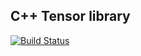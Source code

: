 ## C++ Tensor library

[![Build Status](https://travis-ci.com/cpp977/Tensor.svg?token=W64saGyDC6yspdrrxsa3&branch=master)](https://travis-ci.com/cpp977/Tensor)

[![<cpp977>](https://circleci.com/gh/cpp977/Tensor.svg?style=svg&circle-token=3f4cb5329830253f59bafcc47fa4b309ca78dc2d)](https://app.circleci.com/pipelines/github/cpp977)
